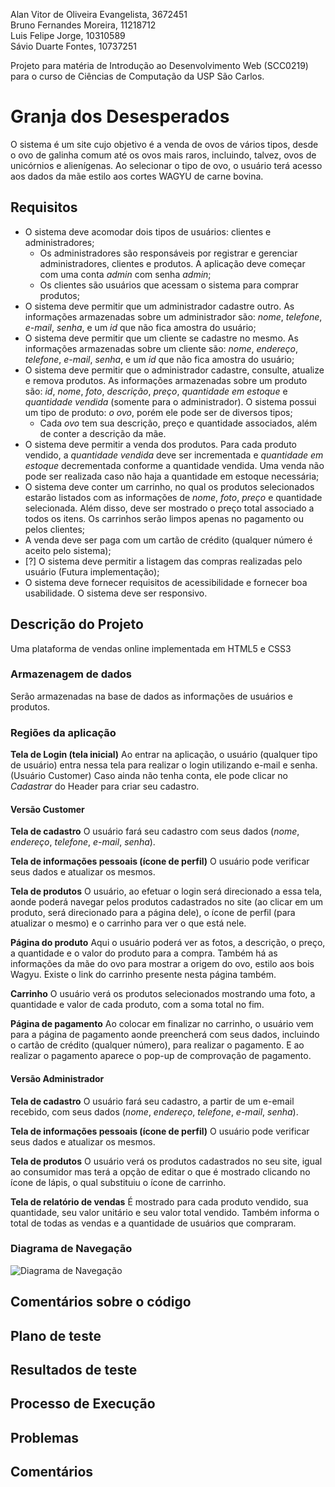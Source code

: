 Alan Vitor de Oliveira Evangelista, 3672451         
Bruno Fernandes Moreira, 11218712         
Luis Felipe Jorge, 10310589         
Sávio Duarte Fontes, 10737251         

Projeto para matéria de Introdução ao Desenvolvimento Web (SCC0219) para o curso de Ciências de Computação da USP São Carlos.

# Granja dos Desesperados

O sistema é um site cujo objetivo é a venda de ovos de vários tipos, desde o ovo de galinha comum até os ovos mais raros, incluindo, talvez, ovos de unicórnios e alienígenas. Ao selecionar o tipo de ovo, o usuário terá acesso aos dados da mãe estilo aos cortes WAGYU de carne bovina.

## Requisitos

- O sistema deve acomodar dois tipos de usuários: clientes e administradores;
    - Os administradores são responsáveis por registrar e gerenciar administradores, clientes e produtos. A aplicação deve começar com uma conta *admin* com senha *admin*;
    - Os clientes são usuários que acessam o sistema para comprar produtos;
- O sistema deve permitir que um administrador cadastre outro. As informações armazenadas sobre um administrador são: *nome*, *telefone*, *e-mail*, *senha*, e um *id* que não fica amostra do usuário;
- O sistema deve permitir que um cliente se cadastre no mesmo. As informações armazenadas sobre um cliente são: *nome*, *endereço*, *telefone*, *e-mail*, *senha*, e um *id* que não fica amostra do usuário;
- O sistema deve permitir que o administrador cadastre, consulte, atualize e remova produtos. As informações armazenadas sobre um produto são: *id*, *nome*, *foto*, *descrição*, *preço*, *quantidade em estoque* e *quantidade vendida* (somente para o administrador). O sistema possui um tipo de produto: *o ovo*, porém ele pode ser de diversos tipos;
    - Cada *ovo* tem sua descrição, preço e quantidade associados, além de conter a descrição da mãe.
- O sistema deve permitir a venda dos produtos. Para cada produto vendido, a *quantidade vendida* deve ser incrementada e *quantidade em estoque* decrementada conforme a quantidade vendida. Uma venda não pode ser realizada caso não haja a quantidade em estoque necessária;
- O sistema deve conter um carrinho, no qual os produtos selecionados estarão listados com as informações de *nome*, *foto*, *preço* e quantidade selecionada. Além disso, deve ser mostrado o preço total associado a todos os itens. Os carrinhos serão limpos apenas no pagamento ou pelos clientes;
- A venda deve ser paga com um cartão de crédito (qualquer número é aceito pelo sistema);
- [?] O sistema deve permitir a listagem das compras realizadas pelo usuário (Futura implementação);
- O sistema deve fornecer requisitos de acessibilidade e fornecer boa usabilidade. O sistema deve ser responsivo.

## Descrição do Projeto

Uma plataforma de vendas online implementada em HTML5 e CSS3

### Armazenagem de dados

Serão armazenadas na base de dados as informações de usuários e produtos.

### Regiões da aplicação

**Tela de Login (tela inicial)**
Ao entrar na aplicação, o usuário (qualquer tipo de usuário) entra nessa tela para realizar o login utilizando e-mail e senha.
(Usuário Customer) Caso ainda não tenha conta, ele pode clicar no *Cadastrar* do Header para criar seu cadastro.

#### Versão Customer

**Tela de cadastro**
O usuário fará seu cadastro com seus dados (*nome*, *endereço*, *telefone*, *e-mail*, *senha*).

**Tela de informações pessoais (ícone de perfil)**
O usuário pode verificar seus dados e atualizar os mesmos.

**Tela de produtos**
O usuário, ao efetuar o login será direcionado a essa tela, aonde poderá navegar pelos produtos cadastrados no site (ao clicar em um produto, será direcionado para a página dele), o ícone de perfil (para atualizar o mesmo) e o carrinho para ver o que está nele.

**Página do produto**
Aqui o usuário poderá ver as fotos, a descrição, o preço, a quantidade e o valor do produto para a compra.
Também há as informações da mãe do ovo para mostrar a origem do ovo, estilo aos bois Wagyu.
Existe o link do carrinho presente nesta página também.

**Carrinho**
O usuário verá os produtos selecionados mostrando uma foto, a quantidade e valor de cada produto, com a soma total no fim.

**Página de pagamento**
Ao colocar em finalizar no carrinho, o usuário vem para a página de pagamento aonde preencherá com seus dados, incluindo o cartão de crédito (qualquer número), para realizar o pagamento.
E ao realizar o pagamento aparece o pop-up de comprovação de pagamento.

#### Versão Administrador

**Tela de cadastro**
O usuário fará seu cadastro, a partir de um e-email recebido, com seus dados (*nome*, *endereço*, *telefone*, *e-mail*, *senha*).

**Tela de informações pessoais (ícone de perfil)**
O usuário pode verificar seus dados e atualizar os mesmos.

**Tela de produtos**
O usuário verá os produtos cadastrados no seu site, igual ao consumidor mas terá a opção de editar o que é mostrado clicando no ícone de lápis, o qual substituiu o ícone de carrinho.

**Tela de relatório de vendas**
É mostrado para cada produto vendido, sua quantidade, seu valor unitário e seu valor total vendido.
Também informa o total de todas as vendas e a quantidade de usuários que compraram.

### Diagrama de Navegação

![Diagrama de Navegação](img/DiagramaNavegacaoWebMk2.png)

## Comentários sobre o código

## Plano de teste

## Resultados de teste

## Processo de Execução

## Problemas

## Comentários
